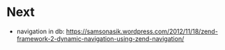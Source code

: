 # Next
- navigation in db: https://samsonasik.wordpress.com/2012/11/18/zend-framework-2-dynamic-navigation-using-zend-navigation/
